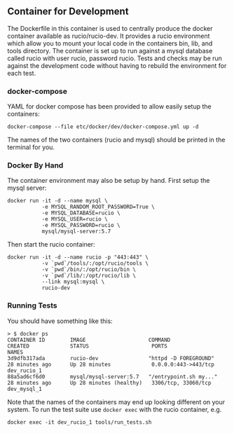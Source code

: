 ## Container for Development
The Dockerfile in this container is used to centrally produce the docker container available as rucio/rucio-dev. It provides a rucio environment which allow you to mount your local code in the containers bin, lib, and tools directory. The container is set up to run against a mysql database called rucio with user rucio, password rucio. Tests and checks may be run against the development code without having to rebuild the environment for each test.

### docker-compose
YAML for docker compose has been provided to allow easily setup the containers:
```
docker-compose --file etc/docker/dev/docker-compose.yml up -d
```
The names of the two containers (rucio and mysql) should be printed in the terminal for you.

### Docker By Hand
The container environment may also be setup by hand. First setup the mysql server:
```
docker run -it -d --name mysql \
           -e MYSQL_RANDOM_ROOT_PASSWORD=True \
           -e MYSQL_DATABASE=rucio \
           -e MYSQL_USER=rucio \
           -e MYSQL_PASSWORD=rucio \
           mysql/mysql-server:5.7
```
Then start the rucio container:
```
docker run -it -d --name rucio -p "443:443" \
           -v `pwd`/tools/:/opt/rucio/tools \
           -v `pwd`/bin/:/opt/rucio/bin \
           -v `pwd`/lib/:/opt/rucio/lib \
           --link mysql:mysql \
           rucio-dev
```

### Running Tests
You should have something like this:
```
> $ docker ps
CONTAINER ID        IMAGE                    COMMAND                  CREATED             STATUS                    PORTS                  NAMES
3d9dfb317ada        rucio-dev                "httpd -D FOREGROUND"    28 minutes ago      Up 28 minutes             0.0.0.0:443->443/tcp   dev_rucio_1
88a5ad6cf6d0        mysql/mysql-server:5.7   "/entrypoint.sh my..."   28 minutes ago      Up 28 minutes (healthy)   3306/tcp, 33060/tcp    dev_mysql_1
```
Note that the names of the containers may end up looking different on your system. To run the test suite use `docker exec` with the rucio container, e.g.
```
docker exec -it dev_rucio_1 tools/run_tests.sh
```
